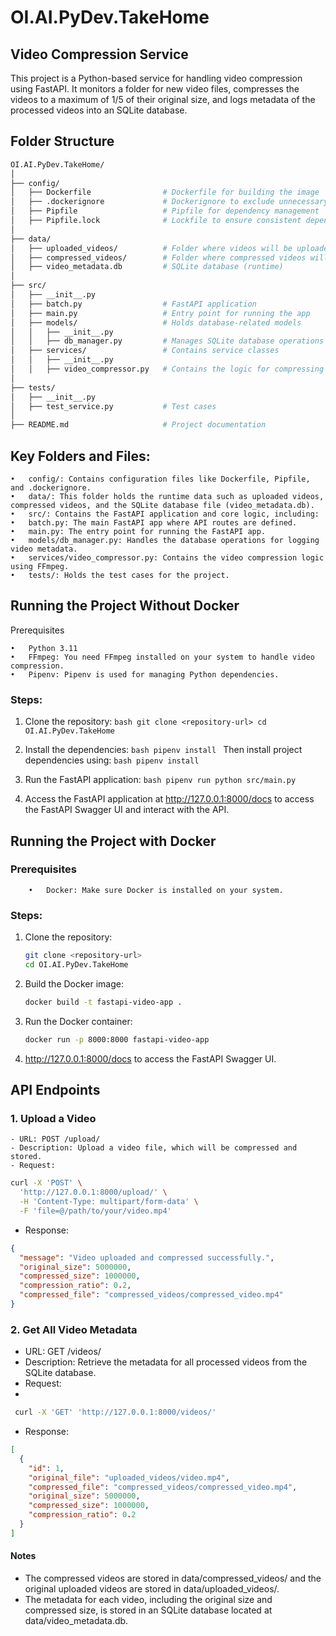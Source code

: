 # OI.AI.PyDev.TakeHome

## Video Compression Service

This project is a Python-based service for handling video compression using FastAPI. It monitors a folder for new video files, compresses the videos to a maximum of 1/5 of their original size, and logs metadata of the processed videos into an SQLite database.

## Folder Structure

```bash 
OI.AI.PyDev.TakeHome/
│
├── config/
│   ├── Dockerfile                # Dockerfile for building the image
│   ├── .dockerignore             # Dockerignore to exclude unnecessary files
│   ├── Pipfile                   # Pipfile for dependency management
│   ├── Pipfile.lock              # Lockfile to ensure consistent dependencies
│
├── data/
│   ├── uploaded_videos/          # Folder where videos will be uploaded
│   ├── compressed_videos/        # Folder where compressed videos will be saved
│   ├── video_metadata.db         # SQLite database (runtime)
│
├── src/
│   ├── __init__.py
│   ├── batch.py                  # FastAPI application
│   ├── main.py                   # Entry point for running the app
│   ├── models/                   # Holds database-related models
│   │   ├── __init__.py
│   │   ├── db_manager.py         # Manages SQLite database operations
│   ├── services/                 # Contains service classes
│   │   ├── __init__.py
│   │   ├── video_compressor.py   # Contains the logic for compressing videos
│
├── tests/
│   ├── __init__.py
│   ├── test_service.py           # Test cases
│
├── README.md                     # Project documentation
```

## Key Folders and Files:

	•	config/: Contains configuration files like Dockerfile, Pipfile, and .dockerignore.
	•	data/: This folder holds the runtime data such as uploaded videos, compressed videos, and the SQLite database file (video_metadata.db).
	•	src/: Contains the FastAPI application and core logic, including:
	•	batch.py: The main FastAPI app where API routes are defined.
	•	main.py: The entry point for running the FastAPI app.
	•	models/db_manager.py: Handles the database operations for logging video metadata.
	•	services/video_compressor.py: Contains the video compression logic using FFmpeg.
	•	tests/: Holds the test cases for the project.

## Running the Project Without Docker

Prerequisites

	•	Python 3.11
	•	FFmpeg: You need FFmpeg installed on your system to handle video compression.
	•	Pipenv: Pipenv is used for managing Python dependencies.


### Steps:

1.	Clone the repository:
        ```bash
        git clone <repository-url>
        cd OI.AI.PyDev.TakeHome
        ```

2.	Install the dependencies:
        ```bash
        pipenv install
        ```
	Then install project dependencies using:
        ```bash
        pipenv install 
        ```
3.	Run the FastAPI application:
        ```bash
        pipenv run python src/main.py
        ```
4.	Access the FastAPI application at http://127.0.0.1:8000/docs to access the FastAPI Swagger UI and interact with the API.


## Running the Project with Docker

### Prerequisites
    
        •	Docker: Make sure Docker is installed on your system.

### Steps:
    
1.	Clone the repository:
	```bash
	git clone <repository-url>
	cd OI.AI.PyDev.TakeHome
	```
    
2.	Build the Docker image:
    ```bash
    docker build -t fastapi-video-app .
    ```
3.	Run the Docker container:
    ```bash
    docker run -p 8000:8000 fastapi-video-app
    ```
4.	http://127.0.0.1:8000/docs to access the FastAPI Swagger UI.


## API Endpoints

### 1. Upload a Video

	- URL: POST /upload/
	- Description: Upload a video file, which will be compressed and stored.
	- Request:
```bash
curl -X 'POST' \
  'http://127.0.0.1:8000/upload/' \
  -H 'Content-Type: multipart/form-data' \
  -F 'file=@/path/to/your/video.mp4'
```

- Response:
```json
{
  "message": "Video uploaded and compressed successfully.",
  "original_size": 5000000,
  "compressed_size": 1000000,
  "compression_ratio": 0.2,
  "compressed_file": "compressed_videos/compressed_video.mp4"
}
```

### 2. Get All Video Metadata

- URL: GET /videos/
- Description: Retrieve the metadata for all processed videos from the SQLite database.
- Request:
- 
```bash 
 curl -X 'GET' 'http://127.0.0.1:8000/videos/'
```
- Response:
```json
[
  {
    "id": 1,
    "original_file": "uploaded_videos/video.mp4",
    "compressed_file": "compressed_videos/compressed_video.mp4",
    "original_size": 5000000,
    "compressed_size": 1000000,
    "compression_ratio": 0.2
  }
]
```


#### Notes

- The compressed videos are stored in data/compressed_videos/ and the original uploaded videos are stored in data/uploaded_videos/.
-  The metadata for each video, including the original size and compressed size, is stored in an SQLite database located at data/video_metadata.db.

